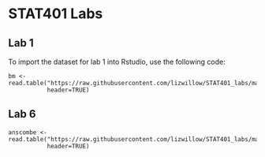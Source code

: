 # STAT401 Labs

## Lab 1
To import the dataset for lab 1 into Rstudio, use the following code:

```
bm <- read.table("https://raw.githubusercontent.com/lizwillow/STAT401_labs/main/datasets/bigmatrix.dat", 
           header=TRUE)
```

## Lab 6
```
anscombe <- read.table("https://raw.githubusercontent.com/lizwillow/STAT401_labs/main/datasets/Lab6Data.txt", 
           header=TRUE)
```
